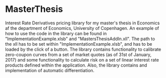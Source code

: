 # MasterThesis
Interest Rate Derivatives pricing library for my master's thesis in Economics af the department of Economics, University of Copenhagen. An example of how to use the code in the library can be found in "ImplementationExample.xlsb" and "MastersThesisAddIn.xll". The path to the xll has to be set within "ImplementationExample.xlsb", and has to be loaded by the click of a button. The library contains functionality to calibrate zero-coupon curves from a set of market quotes (as of 31st of January, 2017) and some functionality to calculate risk on a set of linear interest rate products defined within the application. Also, the library contains and implementation of automatic differentiation. 
